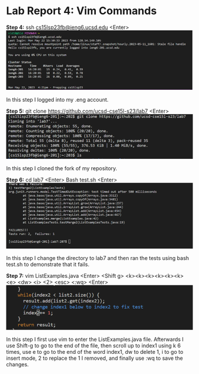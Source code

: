# Lab Report 4: Vim Commands 

**Step 4:** ssh cs15lsp23fb@ieng6.ucsd.edu &lt;Enter&gt; 
![Image](pic1.png)

In this step I logged into my .eng account.
  
**Step 5:** git clone https://github.com/ucsd-cse15l-s23/lab7 &lt;Enter&gt; 
  ![Image](pic2.png)

  
In this step I cloned the fork of my repository. 
  
**Step 6:** cd lab7 &lt;Enter&gt; Bash test.sh &lt;Enter&gt;
 ![Image](pic3.png)
  
  
In this step I change the directory to lab7 and then ran the tests using bash test.sh to demonstrate that it fails.
  
**Step 7:** vim ListExamples.java &lt;Enter&gt; &lt;Shift g&gt; &lt;k&gt;&lt;k&gt;&lt;k&gt;&lt;k&gt;&lt;k&gt;&lt;k&gt; &lt;e&gt; &lt;dw&gt; &lt;i&gt; &lt;2&gt; &lt;esc&gt; &lt;:wq&gt; &lt;Enter&gt;
  ![Image](pic4.png)
  
  
In this step I first use vim to enter the ListExamples.java file. Afterwards I use Shift-g to go to the end of the file, then scroll up to index1 using k 6 times, use e to go to the end of the word index1, dw to delete 1, i to go to insert mode, 2 to replace the 1 I removed, and finally use :wq to save the changes.


  
